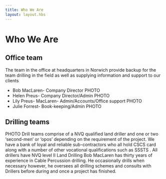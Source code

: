 ```yaml
---
title: Who We Are
layout: layout.hbs
---
```

# Who We Are

## Office team
The team in the office at headquarters in Norwich provide backup for the team drilling in the field as well as supplying information and support to our clients

- Bob MacLaren- Company Director PHOTO
- Helen Preus- Company Director/Admin PHOTO
- Lily Preus- MacLaren- Admin/Accounts/Office support PHOTO
- Julie Forrest- Book-keeping/Admin PHOTO

## Drilling teams
PHOTO
Drill teams comprise of a NVQ qualified land driller and one or two ‘second-men’ or ‘opos’ depending on the requirement of the project.
We have a bank of loyal and reliable sub-contractors who all hold CSCS card along with a number of other vocational qualifications such as SSSTS . All drillers have NVQ level II Land Drilling
Bob MacLaren has thirty years of experience in Cable Percussion drilling. He occasionally drills when necessary however, he oversees all drilling schemes and consults with Drillers before during and once a project has finished.
